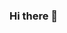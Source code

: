### Hi there 👋

<!--
**Beelzebuuuuu/BeelZebuuuuu** is a ✨ _special_ ✨ repository because its `README.md` (this file) appears on your GitHub profile.

Here are some ideas to get you started:

- 🔭 I’m currently working on REDES 
- 🌱 I’m currently learning quantum computing
- 🤔 I’m looking for help with a quantum algorithm for artificial intelligence
- 📫 How to reach me: https://m.facebook.com/100065476416784/   
- ![BeelZebuuuuu](https://m.imgur.com/a/zFlGjhD)
-->
